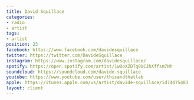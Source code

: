 ```yaml
---
title: David Squillace
categories:
- radio
- artist
tags:
- artist
position: 23
facebook: https://www.facebook.com/davidesquillace
twitter: https://twitter.com/DavideSquillace
instagram: https://www.instagram.com/davidesquillace/
spotify: https://open.spotify.com/artist/1wQoXZDTq0UCJhXffsm7Nh
soundcloud: https://soundcloud.com/davide-squillace
youtube: https://www.youtube.com/user/thisandthatlab
apple: https://itunes.apple.com/us/artist/davide-squillace/id74475483
layout: client
---
```


